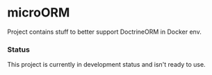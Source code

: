 # microORM
Project contains stuff to better support DoctrineORM in Docker env.

### Status
This project is currently in development status and isn't ready to use.
